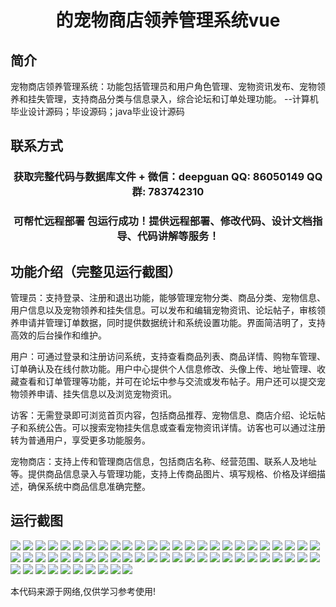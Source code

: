 <p><h1 align="center">的宠物商店领养管理系统vue</h1></p>

## 简介
宠物商店领养管理系统：功能包括管理员和用户角色管理、宠物资讯发布、宠物领养和挂失管理，支持商品分类与信息录入，综合论坛和订单处理功能。    --计算机毕业设计源码；毕设源码；java毕业设计源码


## 联系方式
<p><h3 align="center">获取完整代码与数据库文件 + 微信：deepguan QQ: 86050149 QQ群: 783742310</h3></p>
<p><h3 align="center">可帮忙远程部署 包运行成功！提供远程部署、修改代码、设计文档指导、代码讲解等服务！</h3></p>

## 功能介绍（完整见运行截图）
管理员：支持登录、注册和退出功能，能够管理宠物分类、商品分类、宠物信息、用户信息以及宠物领养和挂失信息。可以发布和编辑宠物资讯、论坛帖子，审核领养申请并管理订单数据，同时提供数据统计和系统设置功能。界面简洁明了，支持高效的后台操作和维护。

用户：可通过登录和注册访问系统，支持查看商品列表、商品详情、购物车管理、订单确认及在线付款功能。用户中心提供个人信息修改、头像上传、地址管理、收藏查看和订单管理等功能，并可在论坛中参与交流或发布帖子。用户还可以提交宠物领养申请、挂失信息以及浏览宠物资讯。

访客：无需登录即可浏览首页内容，包括商品推荐、宠物信息、商店介绍、论坛帖子和系统公告。可以搜索宠物挂失信息或查看宠物资讯详情。访客也可以通过注册转为普通用户，享受更多功能服务。

宠物商店：支持上传和管理商店信息，包括商店名称、经营范围、联系人及地址等。提供商品信息录入与管理功能，支持上传商品图片、填写规格、价格及详细描述，确保系统中商品信息准确完整。


## 运行截图
![](img/001.jpg)
![](img/002.jpg)
![](img/003.jpg)
![](img/004.jpg)
![](img/005.jpg)
![](img/006.jpg)
![](img/007.jpg)
![](img/008.jpg)
![](img/009.jpg)
![](img/010.jpg)
![](img/011.jpg)
![](img/012.jpg)
![](img/013.jpg)
![](img/014.jpg)
![](img/015.jpg)
![](img/016.jpg)
![](img/017.jpg)
![](img/018.jpg)
![](img/019.jpg)
![](img/020.jpg)
![](img/021.jpg)
![](img/022.jpg)
![](img/023.jpg)
![](img/024.jpg)
![](img/025.jpg)
![](img/026.jpg)
![](img/027.jpg)
![](img/028.jpg)
![](img/029.jpg)
![](img/030.jpg)
![](img/031.jpg)
![](img/032.jpg)
![](img/033.jpg)
![](img/034.jpg)
![](img/035.jpg)
![](img/036.jpg)
![](img/037.jpg)
![](img/038.jpg)
![](img/039.jpg)
![](img/040.jpg)
![](img/041.jpg)
![](img/042.jpg)
![](img/043.jpg)
![](img/044.jpg)
![](img/045.jpg)
![](img/046.jpg)
![](img/047.jpg)
![](img/048.jpg)
![](img/049.jpg)
![](img/050.jpg)
![](img/051.jpg)
![](img/052.jpg)
![](img/053.jpg)
![](img/054.jpg)
![](img/055.jpg)
![](img/056.jpg)
![](img/057.jpg)
![](img/058.jpg)
![](img/059.jpg)
![](img/060.jpg)

<p>本代码来源于网络,仅供学习参考使用!</p>
